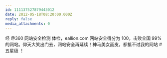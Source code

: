 ```yaml
---
id: 111137527879443012
date: 2012-05-18T08:20:00.000Z
reply: false
media_attachments: 0
---
```


经 @360 网站安全检测 体检，eallion.com 网站安全得分为 100，击败全国 99% 的网站。仰天大笑出门去，网站安全再延续！神马美女画皮，都抵不过我的网站 #五星级 ！ ​​​​

